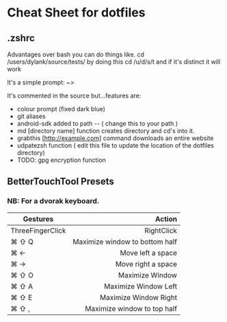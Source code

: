 # Cheat Sheet for dotfiles



## .zshrc

Advantages over bash you can do things like. cd /users/dylank/source/tests/
by doing this cd /u/d/s/t and if it's distinct it will work

It's a simple prompt: ~>

It's commented in the source but...features are:

* colour prompt (fixed dark blue)
* git aliases
* android-sdk added to path -- ( change this to your path )
* md [directory name] function creates directory and cd's into it.
* grabthis [http://example.com] command downloads an entire website
* udpatezsh function ( edit this file to update the location of the dotfiles directory)
* TODO: gpg encryption function

## BetterTouchTool Presets
### NB: For a dvorak keyboard.
| Gestures | Action |
| ---------- | -----------: |
| ThreeFingerClick  | RightClick |
|⌘ ⇧ Q  |Maximize window to bottom half |
|⌘ ← | Move left a space |
|⌘ → | Move right a space |
|⌘ ⇧ O | Maximize Window |
|⌘ ⇧ A | Maximize Window Left |
|⌘ ⇧ E | Maximize Window Right |
|⌘ ⇧ , |Maximize window to top half | 
